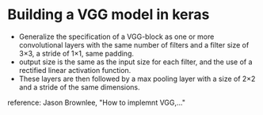 # Building a VGG model in keras 

* Generalize the specification of a VGG-block as one or more convolutional layers 
with the same number of filters and a filter size of 3×3, a stride of 1×1, same padding. 
* output size is the same as the input size for each filter, and the use of a rectified 
linear activation function. 
* These layers are then followed by a max pooling layer with a size 
of 2×2 and a stride of the same dimensions.

reference: Jason Brownlee, "How to implemnt VGG,..."
